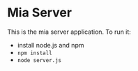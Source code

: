 Mia Server
==========
This is the mia server application. To run it:

- install node.js and npm
- `npm install`
- `node server.js`


